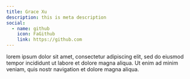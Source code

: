 ```yaml
---
title: Grace Xu
description: this is meta description
social:
  - name: github
    icon: FaGithub
    link: https://github.com
---
```


lorem ipsum dolor sit amet, consectetur adipiscing elit, sed do eiusmod tempor incididunt ut labore et dolore magna aliqua. Ut enim ad minim veniam, quis nostr navigation et dolore magna aliqua.
